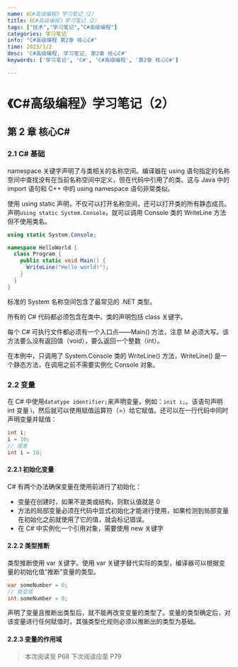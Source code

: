 ```yaml
---
name: 《C#高级编程》学习笔记（2）
title: 《C#高级编程》学习笔记（2）
tags: ["技术","学习笔记","C#高级编程"]
categories: 学习笔记
info: "C#高级编程 第2章 核心C#"
time: 2023/1/2
desc: 'C#高级编程, 学习笔记, 第2章 核心C#'
keywords: ['学习笔记', 'C#', 'C#高级编程', '第2章 核心C#']

---
```


#  《C#高级编程》学习笔记（2）

## 第 2 章 核心C#

### 2.1 C# 基础

namespace 关键字声明了与类相关的名称空间。编译器在 using 语句指定的名称空间中查找没有在当前名称空间中定义，但在代码中引用了的类。这与 Java 中的 import 语句和 C++ 中的 using namespace 语句非常类似。

使用 using static 声明，不仅可以打开名称空间，还可以打开类的所有静态成员。声明`using static System.Console`，就可以调用 Console 类的 WriteLine 方法但不使用类名。

```c#
using static System.Console;

namespace HelloWorld {
  class Program {
    public static void Main() {
      WriteLine("Hello world!");
    }
  }
}
```

标准的 System 名称空间包含了最常见的 .NET 类型。

所有的 C# 代码都必须包含在类中。类的声明包括 class 关键字。

每个 C# 可执行文件都必须有一个入口点——Main() 方法，注意 M 必须大写。该方法要么没有返回值（void），要么返回一个整数（int）。

在本例中，只调用了 System.Console 类的 WriteLine() 方法，WriteLine() 是一个静态方法，在调用之前不需要实例化 Console 对象。

### 2.2 变量

在 C# 中使用`datatype identifier;`来声明变量，例如：`init i;`。该语句声明 int 变量 i，然后就可以使用赋值运算符（=）给它赋值。还可以在一行代码中同时声明变量并赋值：

```c#
int i;
i = 10;
// 或者
int i = 10;
```

#### 2.2.1 初始化变量

C# 有两个办法确保变量在使用前进行了初始化：

- 变量在创建时，如果不是类或结构，则默认值就是 0
- 方法的局部变量必须在代码中显式初始化才能进行使用，如果检测到局部变量在初始化之前就使用了它的值，就会标记错误。
- 在 C# 中实例化一个引用对象，需要使用 new 关键字

#### 2.2.2 类型推断

类型推断使用 var 关键字。使用 var 关键字替代实际的类型，编译器可以根据变量的初始化值“推断”变量的类型。

```c#
var someNumber = 0;
// 就变成
int someNumber = 0;
```

声明了变量且推断出类型后，就不能再改变变量的类型了。变量的类型确定后，对该变量进行任何赋值时，其强类型化规则必须以推断出的类型为基础。

#### 2.2.3 变量的作用域





> 本次阅读至 P68 下次阅读应至 P79